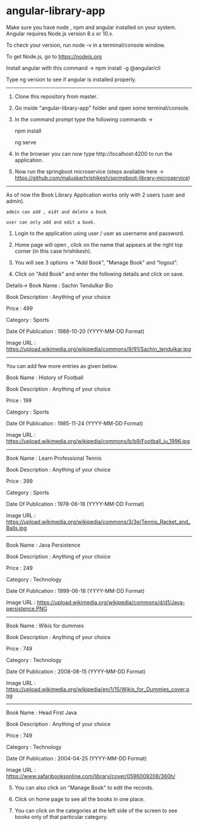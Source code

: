 # angular-library-app

Make sure you have node , npm and angular installed on your system.
Angular requires Node.js version 8.x or 10.x.

To check your version, run node -v in a terminal/console window.

To get Node.js, go to https://nodejs.org

Install angular with this command -> npm install -g @angular/cli

Type ng version to see if angular is installed properly.

-------------------------------------------------------------------------------------------------

1) Clone this repository from master.

2) Go inside "angular-library-app" folder and open some terminal/console.

3) In the command prompt type the following commands ->

      npm install

      ng serve

4) In the browser you can now type http://localhost:4200 to run the application.

5) Now run the springboot microservice (steps available here -> https://github.com/maluskarhrishikesh/springboot-library-microservice)

--------------------------------------------------------------------------------------------------

As of now the Book Library Application works only with 2 users (user and admin).

    admin can add , eidt and delete a book

    user can only add and edit a book.

1) Login to the application using user / user as username and password.

2) Home page will open , click on the name that appears at the right top corner (in this case hrishikesh).

3) You will see 3 options -> "Add Book", "Manage Book" and "logout".

4) Click on "Add Book" and enter the following details and click on save.

Details->
  Book Name : Sachin Tendulkar Bio
  
  Book Description : Anything of your choice
  
  Price : 499
  
  Category : Sports
  
  Date Of Publication : 1988-10-20 (YYYY-MM-DD Format)
  
  Image URL : https://upload.wikimedia.org/wikipedia/commons/9/91/Sachin_tendulkar.jpg
  
  ----------

You can add few more entries as given below.

  Book Name : History of Football
  
  Book Description : Anything of your choice
  
  Price : 199
  
  Category : Sports
  
  Date Of Publication : 1985-11-24 (YYYY-MM-DD Format)
  
  Image URL : https://upload.wikimedia.org/wikipedia/commons/b/b9/Football_iu_1996.jpg

  ----------

  Book Name : Learn Professional Tennis
  
  Book Description : Anything of your choice
  
  Price : 399
  
  Category : Sports
  
  Date Of Publication : 1978-06-18 (YYYY-MM-DD Format)
  
  Image URL : https://upload.wikimedia.org/wikipedia/commons/3/3e/Tennis_Racket_and_Balls.jpg
  
  ----------

  Book Name : Java Persistence
  
  Book Description : Anything of your choice
  
  Price : 249
  
  Category : Technology
  
  Date Of Publication : 1999-06-18 (YYYY-MM-DD Format)
  
  Image URL : https://upload.wikimedia.org/wikipedia/commons/d/d1/Java-persistence.PNG
  
  ----------
  
  Book Name : Wikis for dummies
  
  Book Description : Anything of your choice
  
  Price : 749
  
  Category : Technology
  
  Date Of Publication : 2008-08-15 (YYYY-MM-DD Format)
  
  Image URL : https://upload.wikimedia.org/wikipedia/en/1/15/Wikis_for_Dummies_cover.png
  
  ----------

  Book Name : Head First Java
  
  Book Description : Anything of your choice
  
  Price : 749
  
  Category : Technology
  
  Date Of Publication : 2004-04-25 (YYYY-MM-DD Format)
  
  Image URL : https://www.safaribooksonline.com/library/cover/0596009208/360h/
  

 5) You can also click on "Manage Book" to edit the records.
 
 6) Click on home page to see all the books in one place.
 
 7) You can click on the categories at the left side of the screen to see books only of that particular category. 








